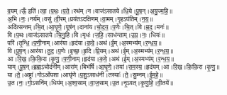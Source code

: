 

  
व॒यम्।ऊँ॒ इति॑।त्वा॒।प॒थः॒।प॒ते॒।रथ॑म्।न।वाज॑ऽसातये।धि॒ये।पू॒ष॒न्।अ॒यु॒ज्म॒हि॒॥  
अ॒भि।नः॒।नर्य॑म्।वसु॑।वी॒रम्।प्रय॑तऽदक्षिणम्।वा॒मम्।गृ॒हऽप॑तिम्।न॒य॒॥  
अदि॑त्सन्तम्।चि॒त्।आ॒घृ॒णे॒।पूष॑न्।दाना॑य।चो॒द॒य॒।प॒णेः।चि॒त्।वि।म्र॒द॒।मनः॑॥  
वि।प॒थः।वाज॑ऽसातये।चि॒नु॒हि।वि।मृधः॑।ज॒हि॒।साध॑न्ताम्।उ॒ग्र॒।नः॒।धियः॑॥  
परि॑।तृ॒न्धि॒।प॒णी॒नाम्।आर॑या।हृद॑या।क॒वे॒।अथ॑।ई॒म्।अ॒स्मभ्य॑म्।र॒न्ध॒य॒॥  
वि।पू॒ष॒न्।आर॑या।तु॒द॒।प॒णेः।इ॒च्छ॒।हृ॒दि।प्रि॒यम्।अथ॑।ई॒म्।अ॒स्मभ्य॑म्।र॒न्ध॒य॒॥  
आ।रि॒ख॒।कि॒कि॒रा।कृ॒णु॒।प॒णी॒नाम्।हृद॑या।क॒वे॒।अथ॑।ई॒म्।अ॒स्मभ्य॑म्।र॒न्ध॒य॒॥  
याम्।पू॒ष॒न्।ब्र॒ह्म॒ऽचोद॑नीम्।आरा॑म्।बिभ॑र्षि।आ॒घृ॒णे॒।तया॑।स॒म॒स्य॒।हृद॑यम्।आ।रि॒ख॒।कि॒कि॒रा।कृ॒णु॒॥  
या।ते॒।अष्ट्रा॑।गोऽओ॑पशा।आघृ॑णे।प॒शु॒ऽसाध॑नी।तस्याः॑।ते॒।सु॒म्नम्।ई॒म॒हे॒॥  
उ॒त।नः॒।गो॒ऽसनि॑म्।धिय॑म्।अ॒श्व॒साम्।वा॒ज॒साम्।उ॒त।नृ॒ऽवत्।कृ॒णु॒हि॒।वी॒तये॑॥  
